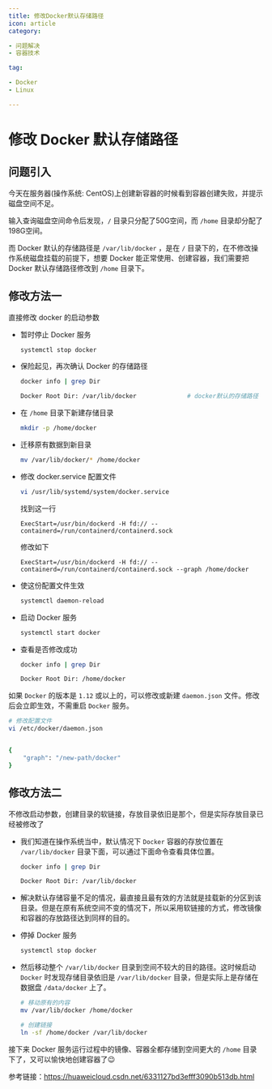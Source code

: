 ```yaml
---
title: 修改Docker默认存储路径
icon: article
category:

- 问题解决
- 容器技术

tag:

- Docker
- Linux

---
```


# 修改 Docker 默认存储路径

## 问题引入

今天在服务器(操作系统: CentOS)上创建新容器的时候看到容器创建失败，并提示磁盘空间不足。

输入查询磁盘空间命令后发现，`/` 目录只分配了50G空间，而 `/home` 目录却分配了198G空间。

而 Docker 默认的存储路径是 `/var/lib/docker` ，是在 `/` 目录下的，在不修改操作系统磁盘挂载的前提下，想要 Docker
能正常使用、创建容器，我们需要把 Docker 默认存储路径修改到 `/home` 目录下。



## 修改方法一

直接修改 docker 的启动参数

- 暂时停止 Docker 服务

  ```bash
  systemctl stop docker
  ```

- 保险起见，再次确认 Docker 的存储路径

  ```bash
  docker info | grep Dir
  
  Docker Root Dir: /var/lib/docker              # docker默认的存储路径
  ```

- 在 `/home` 目录下新建存储目录

  ```bash
  mkdir -p /home/docker
  ```

- 迁移原有数据到新目录

  ```bash
  mv /var/lib/docker/* /home/docker
  ```

- 修改 docker.service 配置文件

  ```bash
  vi /usr/lib/systemd/system/docker.service
  ```

  找到这一行

  `ExecStart=/usr/bin/dockerd -H fd:// --containerd=/run/containerd/containerd.sock`

  修改如下

  `ExecStart=/usr/bin/dockerd -H fd:// --containerd=/run/containerd/containerd.sock --graph /home/docker`

- 使这份配置文件生效

  ```bash
  systemctl daemon-reload
  ```

- 启动 Docker 服务

  ```bash
  systemctl start docker
  ```

- 查看是否修改成功

  ```bash
  docker info | grep Dir
  
  Docker Root Dir: /home/docker
  ```



如果 `Docker` 的版本是 `1.12` 或以上的，可以修改或新建 `daemon.json` 文件。修改后会立即生效，不需重启 `Docker` 服务。

```bash
# 修改配置文件
vi /etc/docker/daemon.json


{
    "graph": "/new-path/docker"
}
```



## 修改方法二

不修改启动参数，创建目录的软链接，存放目录依旧是那个，但是实际存放目录已经被修改了

- 我们知道在操作系统当中，默认情况下 `Docker` 容器的存放位置在 `/var/lib/docker` 目录下面，可以通过下面命令查看具体位置。

  ```bash
  docker info | grep Dir
  
  Docker Root Dir: /var/lib/docker
  ```

  

- 解决默认存储容量不足的情况，最直接且最有效的方法就是挂载新的分区到该目录。但是在原有系统空间不变的情况下，所以采用软链接的方式，修改镜像和容器的存放路径达到同样的目的。

  

- 停掉 Docker 服务

  ```bash
  systemctl stop docker
  ```

  

- 然后移动整个 `/var/lib/docker` 目录到空间不较大的目的路径。这时候启动 `Docker` 时发现存储目录依旧是 `/var/lib/docker` 目录，但是实际上是存储在数据盘 `/data/docker` 上了。

  ```bash
  # 移动原有的内容
  mv /var/lib/docker /home/docker
  
  # 创建链接
  ln -sf /home/docker /var/lib/docker
  ```



接下来 Docker 服务运行过程中的镜像、容器全都存储到空间更大的 `/home` 目录下了，又可以愉快地创建容器了😉



参考链接：https://huaweicloud.csdn.net/6331127bd3efff3090b513db.html